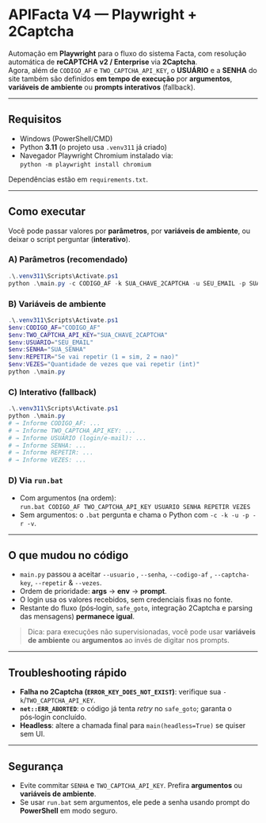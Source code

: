 # APIFacta V4 — Playwright + 2Captcha

Automação em **Playwright** para o fluxo do sistema Facta, com resolução automática de **reCAPTCHA v2 / Enterprise** via **2Captcha**. \
Agora, além de `CODIGO_AF` e `TWO_CAPTCHA_API_KEY`, o **USUÁRIO** e a **SENHA** do site também são definidos **em tempo de execução** por **argumentos**, **variáveis de ambiente** ou **prompts interativos** (fallback).

---

## Requisitos

- Windows (PowerShell/CMD)
- Python **3.11** (o projeto usa `.venv311` já criado)
- Navegador Playwright Chromium instalado via:  
  `python -m playwright install chromium`

Dependências estão em `requirements.txt`.

---

## Como executar

Você pode passar valores por **parâmetros**, por **variáveis de ambiente**, ou deixar o script perguntar (**interativo**).

### A) Parâmetros (recomendado)
```powershell
.\.venv311\Scripts\Activate.ps1
python .\main.py -c CODIGO_AF -k SUA_CHAVE_2CAPTCHA -u SEU_EMAIL -p SUA_SENHA -r REPETIR -v VEZES
```

### B) Variáveis de ambiente
```powershell
.\.venv311\Scripts\Activate.ps1
$env:CODIGO_AF="CODIGO_AF"
$env:TWO_CAPTCHA_API_KEY="SUA_CHAVE_2CAPTCHA"
$env:USUARIO="SEU_EMAIL"
$env:SENHA="SUA_SENHA"
$env:REPETIR="Se vai repetir (1 = sim, 2 = nao)"
$env:VEZES="Quantidade de vezes que vai repetir (int)"
python .\main.py
```

### C) Interativo (fallback)
```powershell
.\.venv311\Scripts\Activate.ps1
python .\main.py
# → Informe CODIGO_AF: ...
# → Informe TWO_CAPTCHA_API_KEY: ...
# → Informe USUÁRIO (login/e-mail): ...
# → Informe SENHA: ...
# → Informe REPETIR: ...
# → Informe VEZES: ...
```

### D) Via `run.bat`
- Com argumentos (na ordem):  
  `run.bat CODIGO_AF TWO_CAPTCHA_API_KEY USUARIO SENHA REPETIR VEZES`
- Sem argumentos: o `.bat` pergunta e chama o Python com `-c -k -u -p -r -v`.

---

## O que mudou no código

- `main.py` passou a aceitar `--usuario` , `--senha`, `--codigo-af` , `--captcha-key`, `--repetir` & `--vezes`.
- Ordem de prioridade: **args** → **env** → **prompt**.
- O login usa os valores recebidos, sem credenciais fixas no fonte.
- Restante do fluxo (pós‑login, `safe_goto`, integração 2Captcha e parsing das mensagens) **permanece igual**.

> Dica: para execuções não supervisionadas, você pode usar **variáveis de ambiente** ou **argumentos** ao invés de digitar nos prompts.

---

## Troubleshooting rápido

- **Falha no 2Captcha (`ERROR_KEY_DOES_NOT_EXIST`)**: verifique sua `-k`/`TWO_CAPTCHA_API_KEY`.
- **`net::ERR_ABORTED`**: o código já tenta *retry* no `safe_goto`; garanta o pós‑login concluído.
- **Headless**: altere a chamada final para `main(headless=True)` se quiser sem UI.

---

## Segurança

- Evite commitar `SENHA` e `TWO_CAPTCHA_API_KEY`. Prefira **argumentos** ou **variáveis de ambiente**.
- Se usar `run.bat` sem argumentos, ele pede a senha usando prompt do **PowerShell** em modo seguro.

